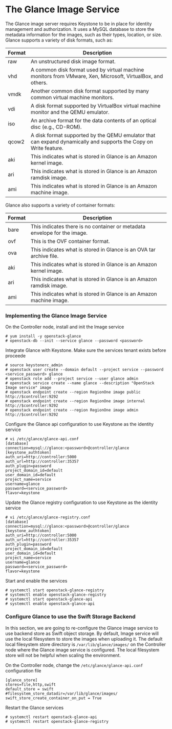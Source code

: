 # The Glance Image Service
The Glance image server requires Keystone to be in place for identity management and authorization. It uses a MySQL database to store the metadata information for the images, such as their types, location, or size. Glance supports a variety of disk formats, such as:

|Format|Description|
|------|-----------|
|raw	|An unstructured disk image format.|
|vhd	|A common disk format used by virtual machine monitors from VMware, Xen, Microsoft, VirtualBox, and others.|
|vmdk	|Another common disk format supported by many common virtual machine monitors.|
|vdi	|A disk format supported by VirtualBox virtual machine monitor and the QEMU emulator.|
|iso	|An archive format for the data contents of an optical disc (e.g., CD-ROM).|
|qcow2	|A disk format supported by the QEMU emulator that can expand dynamically and supports the Copy on Write feature.|
|aki	|This indicates what is stored in Glance is an Amazon kernel image.|
|ari	|This indicates what is stored in Glance is an Amazon ramdisk image.|
|ami	|This indicates what is stored in Glance is an Amazon machine image.|

Glance also supports a variety of container formats:

|Format|Description|
|------|-----------|
|bare	|This indicates there is no container or metadata envelope for the image.|
|ovf	|This is the OVF container format.|
|ova	|This indicates what is stored in Glance is an OVA tar archive file.|
|aki	|This indicates what is stored in Glance is an Amazon kernel image.|
|ari	|This indicates what is stored in Glance is an Amazon ramdisk image.|
|ami	|This indicates what is stored in Glance is an Amazon machine image.|

### Implementing the Glance Image Service

On the Controller node, install and init the Image service

```
# yum install -y openstack-glance
# openstack-db --init --service glance --password <password>
```

Integrate Glance with Keystone. Make sure the services tenant exists before proceede
```
# source keystonerc_admin
# openstack user create --domain default --project service --password <service_password> glance
# openstack role add --project service --user glance admin
# openstack service create --name glance --description "OpenStack Image service" image
# openstack endpoint create --region RegionOne image public http://$controller:9292
# openstack endpoint create --region RegionOne image internal http://$controller:9292
# openstack endpoint create --region RegionOne image admin http://$controller:9292 
```

Configure the Glance api configuration to use Keystone as the identity service
```
# vi /etc/glance/glance-api.conf
[database]
connection=mysql://glance:<password>@controller/glance
[keystone_authtoken]
auth_uri=http://controller:5000
auth_url=http://controller:35357
auth_plugin=password
project_domain_id=default
user_domain_id=default
project_name=service
username=glance
password=<service_password>
flavor=keystone
```

Update the Glance registry configuration to use Keystone as the identity service
```
# vi /etc/glance/glance-registry.conf
[database]
connection=mysql://glance:<password>@controller/glance
[keystone_authtoken]
auth_uri=http://controller:5000
auth_url=http://controller:35357
auth_plugin=password
project_domain_id=default
user_domain_id=default
project_name=service
username=glance
password=<service_password>
flavor=keystone
```
Start and enable the services
```
# systemctl start openstack-glance-registry
# systemctl enable openstack-glance-registry
# systemctl start openstack-glance-api
# systemctl enable openstack-glance-api
```

### Configure Glance to use the Swift Storage Backend
In this section, we are going to re-configure the Glance image service to use backend store as Swift object storage. By default, Image service will use the local filesystem to store the images when uploading it. The default local filesystem store directory is ``/var/lib/glance/images/`` on the Controller node where the Glance image service is configured. The local filesystem store will not be helpful when scaling the environment.

On the Controller node, change the ``/etc/glance/glance-api.conf`` configuration file
```
[glance_store]
stores=file,http,swift
default_store = swift
#filesystem_store_datadir=/var/lib/glance/images/
swift_store_create_container_on_put = True
```

Restart the Glance services
```
# systemctl restart openstack-glance-api
# systemctl restart openstack-glance-registry
```

